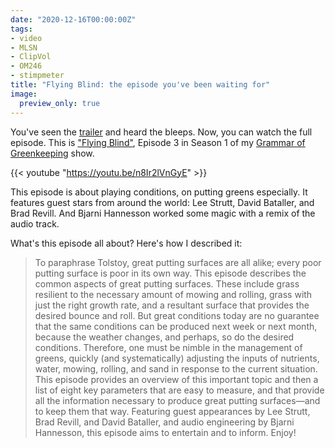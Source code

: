 ```yaml
---
date: "2020-12-16T00:00:00Z"
tags:
- video
- MLSN
- ClipVol
- OM246
- stimpmeter
title: "Flying Blind: the episode you've been waiting for"
image:
  preview_only: true
---
```


You've seen the [trailer](https://youtu.be/Aegnb9FFckk) and heard the bleeps. Now, you can watch the full episode. This is ["Flying Blind"](https://youtu.be/n8Ir2lVnGyE), Episode 3 in Season 1 of my [Grammar of Greenkeeping](https://www.youtube.com/playlist?list=PLrsictdhhM0P_WL5Z2OQXpvjqFKuNnKg5) show.

{{< youtube "https://youtu.be/n8Ir2lVnGyE" >}}

This episode is about playing conditions, on putting greens especially. It features guest stars from around the world: Lee Strutt, David Bataller, and Brad Revill. And Bjarni Hannesson worked some magic with a remix of the audio track. 

What's this episode all about? Here's how I described it:

> To paraphrase Tolstoy, great putting surfaces are all alike; every poor putting surface is poor in its own way. This episode describes the common aspects of great putting surfaces. These include grass resilient to the necessary amount of mowing and rolling, grass with just the right growth rate, and a resultant surface that provides the desired bounce and roll. But great conditions today are no guarantee that the same conditions can be produced next week or next month, because the weather changes, and perhaps, so do the desired conditions. Therefore, one must be nimble in the management of greens, quickly (and systematically) adjusting the inputs of nutrients, water, mowing, rolling, and sand in response to the current situation. This episode provides an overview of this important topic and then a list of eight key parameters that are easy to measure, and that provide all the information necessary to produce great putting surfaces—and to keep them that way. Featuring guest appearances by Lee Strutt, Brad Revill, and David Bataller, and audio engineering by Bjarni Hannesson, this episode aims to entertain and to inform. Enjoy!
